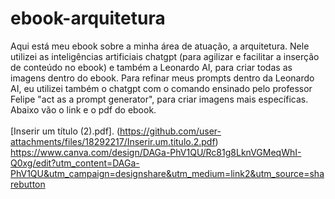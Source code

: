 # ebook-arquitetura

Aqui está meu ebook sobre a minha área de atuação, a arquitetura. Nele utilizei as inteligências artificiais chatgpt (para agilizar e facilitar a inserção de conteúdo no ebook) e também a Leonardo AI, para criar todas as imagens dentro do ebook. Para refinar meus prompts dentro da Leonardo AI, eu utilizei também o chatgpt com o comando ensinado pelo professor Felipe "act as a prompt generator", para criar imagens mais específicas. Abaixo vão o link e o pdf do ebook. <br>      
[Inserir um título (2).pdf].
(https://github.com/user-attachments/files/18292217/Inserir.um.titulo.2.pdf) 
https://www.canva.com/design/DAGa-PhV1QU/Rc81g8LknVGMeqWhI-Q0xg/edit?utm_content=DAGa-PhV1QU&utm_campaign=designshare&utm_medium=link2&utm_source=sharebutton
